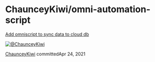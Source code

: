 # ChaunceyKiwi/omni-automation-script

 [Add omniscript to sync data to cloud db](https://github.com/ChaunceyKiwi/omni-automation-script/commit/1b8db02c2423e9005934ecb2513b23143edf762d)

 [![@ChaunceyKiwi](https://avatars.githubusercontent.com/u/11649092?s=60&u=512cd6a3c74021b1637d50d614a012a200f243b0&v=4)](https://github.com/ChaunceyKiwi)

[ChaunceyKiwi](https://github.com/ChaunceyKiwi/omni-automation-script/commits?author=ChaunceyKiwi) committedApr 24, 2021

